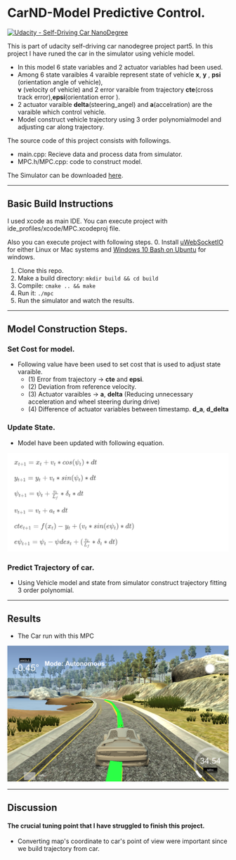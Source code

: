 # CarND-Model Predictive Control. 
[![Udacity - Self-Driving Car NanoDegree](https://s3.amazonaws.com/udacity-sdc/github/shield-carnd.svg)](http://www.udacity.com/drive)

[image1]: ./pic/mpc_pic.png
[image2]: ./pic/model.png

This is part of udacity self-driving car nanodegree project part5. In this project I have runed the car in the simulator using vehicle model. 
* In this model 6 state variables and 2 actuator variables had been used.
* Among 6 state varaibles 4 varaible represent state of vehicle **x**, **y** , **psi** (orientation angle of vehicle),  
  **v** (velocity of vehicle) and 2 error varaible from trajectory **cte**(cross track error),**epsi**(orientation error ).
* 2 actuator varaible **delta**(steering_angel) and **a**(accelration) are the varaible which control vehicle. 
* Model construct vehicle trajectory using 3 order polynomialmodel and adjusting car along trajectory. 

The source code of this project consists with followings.
* main.cpp: Recieve data and process data from simulator.
* MPC.h/MPC.cpp: code to construct model. 

 

The Simulator can be downloaded [here](https://github.com/udacity/self-driving-car-sim/releases).

---

## Basic Build Instructions

I used xcode as main IDE. You can execute project with ide_profiles/xcode/MPC.xcodeproj file. 

Also you can execute project with following steps.
0. Install [uWebSocketIO](https://github.com/uWebSockets/uWebSockets) for either Linux or Mac systems and [Windows 10 Bash on Ubuntu](https://www.howtogeek.com/249966/how-to-install-and-use-the-linux-bash-shell-on-windows-10/) for windows.
1. Clone this repo.
2. Make a build directory: `mkdir build && cd build`
3. Compile: `cmake .. && make` 
4. Run it: `./mpc`  
5. Run the simulator and watch the results.

---
## Model Construction Steps.

### Set Cost for model. 
* Following value have been used to set cost that is used to adjust state varaible. 
    * (1) Error from trajectory -> **cte** and **epsi**. 
    * (2) Deviation from reference velocity. 
    * (3) Actuator varaibles -> **a**, **delta** (Reducing unnecessary acceleration and wheel steering during drive) 
    * (4) Difference of actuator variables between timestamp. **d_a**, **d_delta**

### Update State. 
* Model have been updated with following equation. 

![alt text][image2]

### Predict Trajectory of car. 

* Using Vehicle model and state from simulator construct trajectory fitting 3 order polynomial. 
    
    


---

## Results
* The Car run with this MPC

[![alt text][image1]](https://www.youtube.com/watch?v=kbLuME4ARJY&feature=youtu.be)

---
## Discussion  
#### The crucial tuning point that I have struggled to finish this project.
* Converting map's coordinate to car's point of view were important since we build trajectory from car. 
